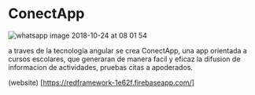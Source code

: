 # ConectApp

![whatsapp image 2018-10-24 at 08 01 54](https://user-images.githubusercontent.com/38788319/47426721-679f6180-d764-11e8-962a-1d9c1e547ca0.jpeg)


a traves de la tecnología angular se crea ConectApp, una app orientada a cursos escolares, que generaran de manera facil y eficaz la difusion de informacion de actividades, pruebas citas a apoderados.

(website) [https://redframework-1e62f.firebaseapp.com/]
